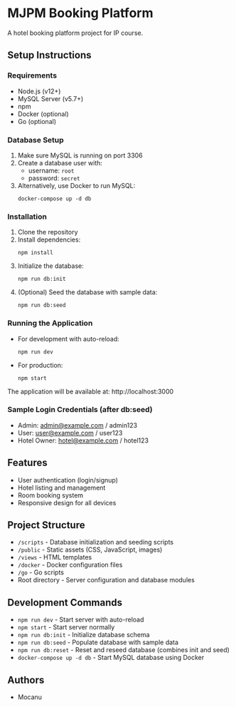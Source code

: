 # MJPM Booking Platform

A hotel booking platform project for IP course.

## Setup Instructions

### Requirements
- Node.js (v12+)
- MySQL Server (v5.7+)
- npm
- Docker (optional)
- Go (optional)

### Database Setup
1. Make sure MySQL is running on port 3306
2. Create a database user with:
   - username: `root`
   - password: `secret`
3. Alternatively, use Docker to run MySQL:
   ```
   docker-compose up -d db
   ```

### Installation
1. Clone the repository
2. Install dependencies:
   ```
   npm install
   ```
3. Initialize the database:
   ```
   npm run db:init
   ```
4. (Optional) Seed the database with sample data:
   ```
   npm run db:seed
   ```

### Running the Application
- For development with auto-reload:
  ```
  npm run dev
  ```
- For production:
  ```
  npm start
  ```

The application will be available at: http://localhost:3000

### Sample Login Credentials (after db:seed)
- Admin: admin@example.com / admin123
- User: user@example.com / user123
- Hotel Owner: hotel@example.com / hotel123

## Features
- User authentication (login/signup)
- Hotel listing and management
- Room booking system
- Responsive design for all devices

## Project Structure
- `/scripts` - Database initialization and seeding scripts
- `/public` - Static assets (CSS, JavaScript, images)
- `/views` - HTML templates
- `/docker` - Docker configuration files
- `/go` - Go scripts
- Root directory - Server configuration and database modules

## Development Commands
- `npm run dev` - Start server with auto-reload
- `npm start` - Start server normally
- `npm run db:init` - Initialize database schema
- `npm run db:seed` - Populate database with sample data
- `npm run db:reset` - Reset and reseed database (combines init and seed)
- `docker-compose up -d db` - Start MySQL database using Docker

## Authors
- Mocanu
